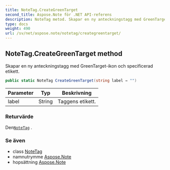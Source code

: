 ```yaml
---
title: NoteTag.CreateGreenTarget
second_title: Aspose.Note för .NET API-referens
description: NoteTag metod. Skapar en ny anteckningstagg med GreenTargetikon och specificerad etikett.
type: docs
weight: 490
url: /sv/net/aspose.note/notetag/creategreentarget/
---
```

## NoteTag.CreateGreenTarget method

Skapar en ny anteckningstagg med GreenTarget-ikon och specificerad etikett.

```csharp
public static NoteTag CreateGreenTarget(string label = "")
```

| Parameter | Typ | Beskrivning |
| --- | --- | --- |
| label | String | Taggens etikett. |

### Returvärde

Den[`NoteTag`](../) .

### Se även

* class [NoteTag](../)
* namnutrymme [Aspose.Note](../../notetag/)
* hopsättning [Aspose.Note](../../../)


